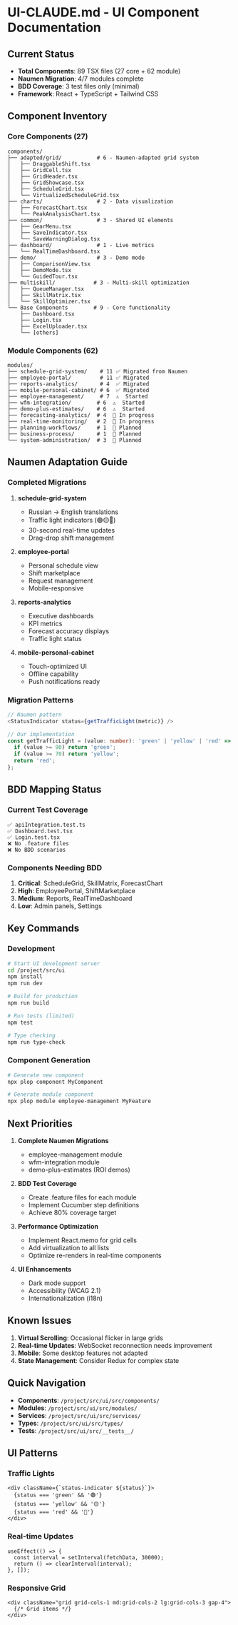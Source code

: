 # UI-CLAUDE.md - UI Component Documentation

## Current Status
- **Total Components**: 89 TSX files (27 core + 62 module)
- **Naumen Migration**: 4/7 modules complete
- **BDD Coverage**: 3 test files only (minimal)
- **Framework**: React + TypeScript + Tailwind CSS

## Component Inventory

### Core Components (27)
```
components/
├── adapted/grid/           # 6 - Naumen-adapted grid system
│   ├── DraggableShift.tsx
│   ├── GridCell.tsx
│   ├── GridHeader.tsx
│   ├── GridShowcase.tsx
│   ├── ScheduleGrid.tsx
│   └── VirtualizedScheduleGrid.tsx
├── charts/                 # 2 - Data visualization
│   ├── ForecastChart.tsx
│   └── PeakAnalysisChart.tsx
├── common/                 # 3 - Shared UI elements
│   ├── GearMenu.tsx
│   ├── SaveIndicator.tsx
│   └── SaveWarningDialog.tsx
├── dashboard/              # 1 - Live metrics
│   └── RealTimeDashboard.tsx
├── demo/                   # 3 - Demo mode
│   ├── ComparisonView.tsx
│   ├── DemoMode.tsx
│   └── GuidedTour.tsx
├── multiskill/            # 3 - Multi-skill optimization
│   ├── QueueManager.tsx
│   ├── SkillMatrix.tsx
│   └── SkillOptimizer.tsx
└── Base Components        # 9 - Core functionality
    ├── Dashboard.tsx
    ├── Login.tsx
    ├── ExcelUploader.tsx
    └── [others]
```

### Module Components (62)
```
modules/
├── schedule-grid-system/    # 11 ✅ Migrated from Naumen
├── employee-portal/         # 11 ✅ Migrated 
├── reports-analytics/       # 4  ✅ Migrated
├── mobile-personal-cabinet/ # 6  ✅ Migrated
├── employee-management/     # 7  ⚠️  Started
├── wfm-integration/        # 6  ⚠️  Started
├── demo-plus-estimates/    # 6  ⚠️  Started
├── forecasting-analytics/  # 4  🔨 In progress
├── real-time-monitoring/   # 2  🔨 In progress
├── planning-workflows/     # 1  📝 Planned
├── business-process/       # 1  📝 Planned
└── system-administration/  # 3  📝 Planned
```

## Naumen Adaptation Guide

### Completed Migrations
1. **schedule-grid-system**
   - Russian → English translations
   - Traffic light indicators (🟢🟡🔴)
   - 30-second real-time updates
   - Drag-drop shift management

2. **employee-portal**
   - Personal schedule view
   - Shift marketplace
   - Request management
   - Mobile-responsive

3. **reports-analytics**
   - Executive dashboards
   - KPI metrics
   - Forecast accuracy displays
   - Traffic light status

4. **mobile-personal-cabinet**
   - Touch-optimized UI
   - Offline capability
   - Push notifications ready

### Migration Patterns
```typescript
// Naumen pattern
<StatusIndicator status={getTrafficLight(metric)} />

// Our implementation
const getTrafficLight = (value: number): 'green' | 'yellow' | 'red' => {
  if (value >= 90) return 'green';
  if (value >= 70) return 'yellow';
  return 'red';
};
```

## BDD Mapping Status

### Current Test Coverage
```
✅ apiIntegration.test.ts
✅ Dashboard.test.tsx  
✅ Login.test.tsx
❌ No .feature files
❌ No BDD scenarios
```

### Components Needing BDD
1. **Critical**: ScheduleGrid, SkillMatrix, ForecastChart
2. **High**: EmployeePortal, ShiftMarketplace
3. **Medium**: Reports, RealTimeDashboard
4. **Low**: Admin panels, Settings

## Key Commands

### Development
```bash
# Start UI development server
cd /project/src/ui
npm install
npm run dev

# Build for production
npm run build

# Run tests (limited)
npm test

# Type checking
npm run type-check
```

### Component Generation
```bash
# Generate new component
npx plop component MyComponent

# Generate module component
npx plop module employee-management MyFeature
```

## Next Priorities

1. **Complete Naumen Migrations**
   - employee-management module
   - wfm-integration module
   - demo-plus-estimates (ROI demos)

2. **BDD Test Coverage**
   - Create .feature files for each module
   - Implement Cucumber step definitions
   - Achieve 80% coverage target

3. **Performance Optimization**
   - Implement React.memo for grid cells
   - Add virtualization to all lists
   - Optimize re-renders in real-time components

4. **UI Enhancements**
   - Dark mode support
   - Accessibility (WCAG 2.1)
   - Internationalization (i18n)

## Known Issues

1. **Virtual Scrolling**: Occasional flicker in large grids
2. **Real-time Updates**: WebSocket reconnection needs improvement
3. **Mobile**: Some desktop features not adapted
4. **State Management**: Consider Redux for complex state

## Quick Navigation

- **Components**: `/project/src/ui/src/components/`
- **Modules**: `/project/src/ui/src/modules/`
- **Services**: `/project/src/ui/src/services/`
- **Types**: `/project/src/ui/src/types/`
- **Tests**: `/project/src/ui/src/__tests__/`

## UI Patterns

### Traffic Lights
```tsx
<div className={`status-indicator ${status}`}>
  {status === 'green' && '🟢'}
  {status === 'yellow' && '🟡'}
  {status === 'red' && '🔴'}
</div>
```

### Real-time Updates
```tsx
useEffect(() => {
  const interval = setInterval(fetchData, 30000);
  return () => clearInterval(interval);
}, []);
```

### Responsive Grid
```tsx
<div className="grid grid-cols-1 md:grid-cols-2 lg:grid-cols-3 gap-4">
  {/* Grid items */}
</div>
```